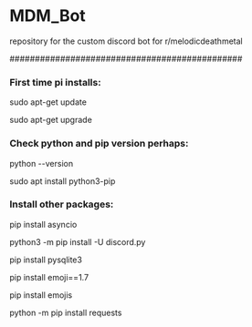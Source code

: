 # MDM_Bot
repository for the custom discord bot for r/melodicdeathmetal



##############################################

### First time pi installs:

  sudo apt-get update
  
  sudo apt-get upgrade

### Check python and pip version perhaps:

  python --version
  
  sudo apt install python3-pip

### Install other packages:

  pip install asyncio
  
  python3 -m pip install -U discord.py
  
  pip install pysqlite3
  
  pip install emoji==1.7
  
  pip install emojis
  
  python -m pip install requests
  

  
